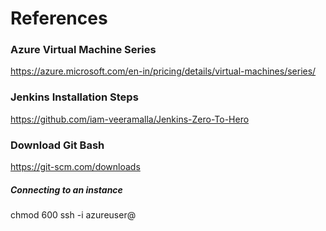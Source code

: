 # References

### Azure Virtual Machine Series 
https://azure.microsoft.com/en-in/pricing/details/virtual-machines/series/

### Jenkins Installation Steps
https://github.com/iam-veeramalla/Jenkins-Zero-To-Hero

### Download Git Bash
https://git-scm.com/downloads

##### Connecting to an instance
chmod 600 <pem-file>
ssh -i <path-to-pem-key> azureuser@<public-ip-address>
